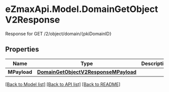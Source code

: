 # eZmaxApi.Model.DomainGetObjectV2Response
Response for GET /2/object/domain/{pkiDomainID}

## Properties

Name | Type | Description | Notes
------------ | ------------- | ------------- | -------------
**MPayload** | [**DomainGetObjectV2ResponseMPayload**](DomainGetObjectV2ResponseMPayload.md) |  | 

[[Back to Model list]](../README.md#documentation-for-models) [[Back to API list]](../README.md#documentation-for-api-endpoints) [[Back to README]](../README.md)

